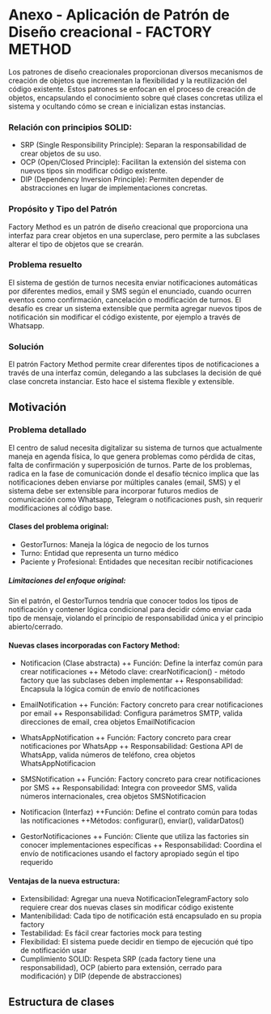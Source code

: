 # Anexo - Aplicación de Patrón de Diseño creacional - FACTORY METHOD

Los patrones de diseño creacionales proporcionan diversos mecanismos de creación de objetos que incrementan la flexibilidad y la reutilización del código existente. Estos patrones se enfocan en el proceso de creación de objetos, encapsulando el conocimiento sobre qué clases concretas utiliza el sistema y ocultando cómo se crean e inicializan estas instancias.

### Relación con principios SOLID:

+ SRP (Single Responsibility Principle): Separan la responsabilidad de crear objetos de su uso.
+ OCP (Open/Closed Principle): Facilitan la extensión del sistema con nuevos tipos sin modificar código existente.
+ DIP (Dependency Inversion Principle): Permiten depender de abstracciones en lugar de implementaciones concretas.

### Propósito y Tipo del Patrón

Factory Method es un patrón de diseño creacional que proporciona una interfaz para crear objetos en una superclase, pero permite a las subclases alterar el tipo de objetos que se crearán.

### Problema resuelto

El sistema de gestión de turnos necesita enviar notificaciones automáticas por diferentes medios, email y SMS según el enunciado, cuando ocurren eventos como confirmación, cancelación o modificación de turnos. El desafío es crear un sistema extensible que permita agregar nuevos tipos de notificación sin modificar el código existente, por ejemplo a través de Whatsapp.

### Solución

El patrón Factory Method permite crear diferentes tipos de notificaciones a través de una interfaz común, delegando a las subclases la decisión de qué clase concreta instanciar. Esto hace el sistema flexible y extensible.

## Motivación

### Problema detallado
El centro de salud necesita digitalizar su sistema de turnos que actualmente maneja en agenda física, lo que genera problemas como pérdida de citas, falta de confirmación y superposición de turnos. Parte de los problemas, radica en la fase de comunicación donde el desafío técnico implica que las notificaciones deben enviarse por múltiples canales (email, SMS) y el sistema debe ser extensible para incorporar futuros medios de comunicación como Whatsapp, Telegram o notificaciones push, sin requerir modificaciones al código base.

#### Clases del problema original:

+ GestorTurnos: Maneja la lógica de negocio de los turnos
+ Turno: Entidad que representa un turno médico
+ Paciente y Profesional: Entidades que necesitan recibir notificaciones

##### Limitaciones del enfoque original:
Sin el patrón, el GestorTurnos tendría que conocer todos los tipos de notificación y contener lógica condicional para decidir cómo enviar cada tipo de mensaje, violando el principio de responsabilidad única y el principio abierto/cerrado.

#### Nuevas clases incorporadas con Factory Method:

+ Notificacion (Clase abstracta)
 ++ Función: Define la interfaz común para crear notificaciones
 ++ Método clave: crearNotificacion() - método factory que las subclases deben implementar
 ++ Responsabilidad: Encapsula la lógica común de envío de notificaciones

+ EmailNotification
 ++ Función: Factory concreto para crear notificaciones por email
 ++ Responsabilidad: Configura parámetros SMTP, valida direcciones de email, crea objetos EmailNotificacion

+ WhatsAppNotification
++ Función: Factory concreto para crear notificaciones por WhatsApp
++ Responsabilidad: Gestiona API de WhatsApp, valida números de teléfono, crea objetos WhatsAppNotificacion

+ SMSNotification
++ Función: Factory concreto para crear notificaciones por SMS
++ Responsabilidad: Integra con proveedor SMS, valida números internacionales, crea objetos SMSNotificacion

+ Notificacion (Interfaz)
++Función: Define el contrato común para todas las notificaciones
++Métodos: configurar(), enviar(), validarDatos()

+ GestorNotificaciones
++ Función: Cliente que utiliza las factories sin conocer implementaciones específicas
++ Responsabilidad: Coordina el envío de notificaciones usando el factory apropiado según el tipo requerido

#### Ventajas de la nueva estructura:

+ Extensibilidad: Agregar una nueva NotificacionTelegramFactory solo requiere crear dos nuevas clases sin modificar código existente
+ Mantenibilidad: Cada tipo de notificación está encapsulado en su propia factory
+ Testabilidad: Es fácil crear factories mock para testing
+ Flexibilidad: El sistema puede decidir en tiempo de ejecución qué tipo de notificación usar
+ Cumplimiento SOLID: Respeta SRP (cada factory tiene una responsabilidad), OCP (abierto para extensión, cerrado para modificación) y DIP (depende de abstracciones)

## Estructura de clases



